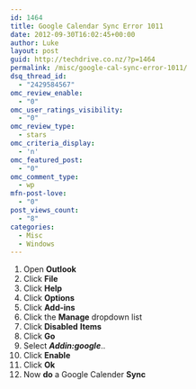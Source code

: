 ```yaml
---
id: 1464
title: Google Calendar Sync Error 1011
date: 2012-09-30T16:02:45+00:00
author: Luke
layout: post
guid: http://techdrive.co.nz/?p=1464
permalink: /misc/google-cal-sync-error-1011/
dsq_thread_id:
  - "2429584567"
omc_review_enable:
  - "0"
omc_user_ratings_visibility:
  - "0"
omc_review_type:
  - stars
omc_criteria_display:
  - 'n'
omc_featured_post:
  - "0"
omc_comment_type:
  - wp
mfn-post-love:
  - "0"
post_views_count:
  - "8"
categories:
  - Misc
  - Windows
---
```

<ol start="1">
  <li>
    Open <strong>Outlook</strong>
  </li>
  <li>
    Click <strong>File</strong>
  </li>
  <li>
    Click <strong>Help</strong>
  </li>
  <li>
    Click <strong>Options</strong>
  </li>
  <li>
    Click <strong>Add-ins</strong>
  </li>
  <li>
    Click the <strong>Manage</strong> dropdown list
  </li>
  <li>
    Click <strong>Disabled</strong> <strong>Items</strong>
  </li>
  <li>
    Click <strong>Go</strong>
  </li>
  <li>
    Select <strong><em>Addin:google</em></strong>..
  </li>
  <li>
    Click <strong>Enable</strong>
  </li>
  <li>
    Click <strong>Ok</strong>
  </li>
  <li>
    Now <strong>do</strong> a Google Calender <strong>Sync</strong>
  </li>
</ol>
